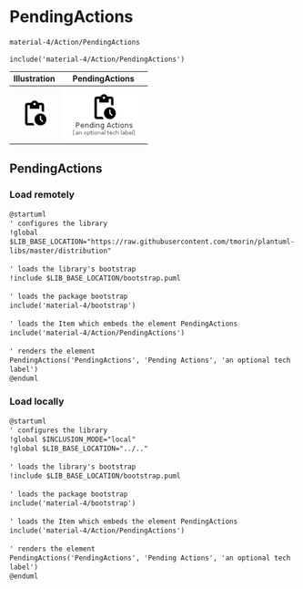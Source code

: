 # PendingActions


```text
material-4/Action/PendingActions
```

```text
include('material-4/Action/PendingActions')
```



| Illustration | PendingActions |
| :---: | :---: |
| ![illustration for Illustration](../../material-4/Action/PendingActions.png) | ![illustration for PendingActions](../../material-4/Action/PendingActions.Local.png) |




## PendingActions

### Load remotely
```plantuml
@startuml
' configures the library
!global $LIB_BASE_LOCATION="https://raw.githubusercontent.com/tmorin/plantuml-libs/master/distribution"

' loads the library's bootstrap
!include $LIB_BASE_LOCATION/bootstrap.puml

' loads the package bootstrap
include('material-4/bootstrap')

' loads the Item which embeds the element PendingActions
include('material-4/Action/PendingActions')

' renders the element
PendingActions('PendingActions', 'Pending Actions', 'an optional tech label')
@enduml
```

### Load locally
```plantuml
@startuml
' configures the library
!global $INCLUSION_MODE="local"
!global $LIB_BASE_LOCATION="../.."

' loads the library's bootstrap
!include $LIB_BASE_LOCATION/bootstrap.puml

' loads the package bootstrap
include('material-4/bootstrap')

' loads the Item which embeds the element PendingActions
include('material-4/Action/PendingActions')

' renders the element
PendingActions('PendingActions', 'Pending Actions', 'an optional tech label')
@enduml
```

